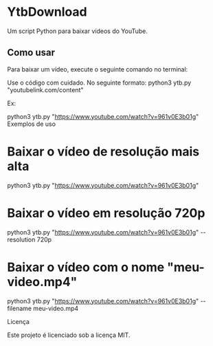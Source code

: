 

# YtbDownload

Um script Python para baixar vídeos do YouTube.

## Como usar

Para baixar um vídeo, execute o seguinte comando no terminal:

Use o código com cuidado. No seguinte formato:
python3 ytb.py "youtubelink.com/content"

Ex:

python3 ytb.py "https://www.youtube.com/watch?v=961v0E3b01g"
Exemplos de uso
# Baixar o vídeo de resolução mais alta
python3 ytb.py "https://www.youtube.com/watch?v=961v0E3b01g"

# Baixar o vídeo em resolução 720p
python3 ytb.py "https://www.youtube.com/watch?v=961v0E3b01g" --resolution 720p

# Baixar o vídeo com o nome "meu-video.mp4"
python3 ytb.py "https://www.youtube.com/watch?v=961v0E3b01g" --filename meu-video.mp4

Licença

Este projeto é licenciado sob a licença MIT.
